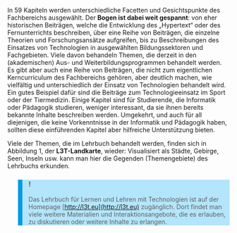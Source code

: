 In 59 Kapiteln werden unterschiedliche Facetten und Gesichtspunkte des Fachbereichs ausgewählt. Der **Bogen ist dabei weit gespannt**: von eher historischen Beiträgen, welche die Entwicklung des „Hypertext“ oder des Fernunterrichts beschreiben, über eine Reihe von Beiträgen, die einzelne Theorien und Forschungsansätze aufgreifen, bis zu Beschreibungen des Einsatzes von Technologien in ausgewählten Bildungssektoren und Fachgebieten. Viele davon behandeln Themen, die derzeit in den (akademischen) Aus- und Weiterbildungsprogrammen behandelt werden. Es gibt aber auch eine Reihe von Beiträgen, die nicht zum eigentlichen Kerncurriculum des Fachbereichs gehören, aber deutlich machen, wie vielfältig und unterschiedlich der Einsatz von Technologien behandelt wird. Ein gutes Beispiel dafür sind die Beiträge zum Technologieeinsatz im Sport oder der Tiermedizin. Einige Kapitel sind für Studierende, die Informatik oder Pädagogik studieren, weniger interessant, da sie ihnen bereits bekannte Inhalte beschreiben werden. Umgekehrt, und auch für all diejenigen, die keine Vorkenntnisse in der Informatik und Pädagogik haben, sollten diese einführenden Kapitel aber hilfreiche Unterstützung bieten.

Viele der Themen, die im Lehrbuch behandelt werden, finden sich in Abbildung 1, der **L3T-Landkarte**, wieder: Visualisiert als Städte, Gebirge, Seen, Inseln usw. kann man hier die Gegenden (Themengebiete) des Lehrbuchs erkunden.

<blockquote style="background: #B3E5FC; border-left: 10px solid #039BE5">

### !

Das Lehrbuch für Lernen und Lehren mit Technologien ist auf der Homepage [http://l3t.eu](http://l3t.eu) zugänglich. Dort findet man viele weitere Materialien und Interaktionsangebote, die es erlauben, zu diskutieren oder weitere Inhalte zu erlangen.

</blockquote>
